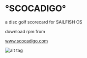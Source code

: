 # °SCOCADIGO°
a disc golf scorecard for SAILFISH OS


download rpm from

www.scocadigo.com


![alt tag](https://github.com/mMjMm/harbour-scocadigo/blob/master/screenshots/scorecard_scocadigo.png)
